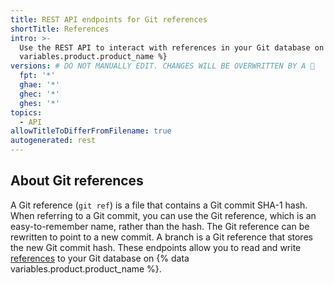 ```yaml
---
title: REST API endpoints for Git references
shortTitle: References
intro: >-
  Use the REST API to interact with references in your Git database on {% data
  variables.product.product_name %}
versions: # DO NOT MANUALLY EDIT. CHANGES WILL BE OVERWRITTEN BY A 🤖
  fpt: '*'
  ghae: '*'
  ghec: '*'
  ghes: '*'
topics:
  - API
allowTitleToDifferFromFilename: true
autogenerated: rest
---
```


## About Git references

A Git reference (`git ref`) is a file that contains a Git commit SHA-1 hash. When referring to a Git commit, you can use the Git reference, which is an easy-to-remember name, rather than the hash. The Git reference can be rewritten to point to a new commit. A branch is a Git reference that stores the new Git commit hash. These endpoints allow you to read and write [references](https://git-scm.com/book/en/v2/Git-Internals-Git-References) to your Git database on {% data variables.product.product_name %}.

<!-- Content after this section is automatically generated -->
